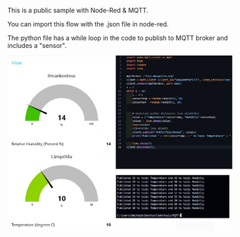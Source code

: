This is a public sample with Node-Red & MQTT.

You can import this flow with the .json file in node-red.

The python file has a while loop in the code to publish to MQTT broker and includes a "sensor".


![Alt text](Sample.png "Sample")